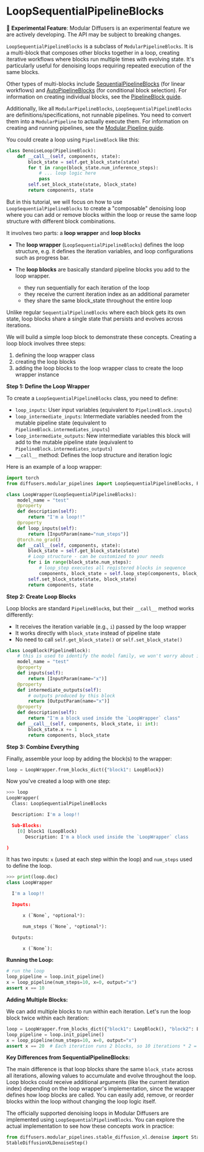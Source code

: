 <!--Copyright 2025 The HuggingFace Team. All rights reserved.

Licensed under the Apache License, Version 2.0 (the "License"); you may not use this file except in compliance with
the License. You may obtain a copy of the License at

http://www.apache.org/licenses/LICENSE-2.0

Unless required by applicable law or agreed to in writing, software distributed under the License is distributed on
an "AS IS" BASIS, WITHOUT WARRANTIES OR CONDITIONS OF ANY KIND, either express or implied. See the License for the
specific language governing permissions and limitations under the License.
-->

# LoopSequentialPipelineBlocks

<Tip warning={true}>

🧪 **Experimental Feature**: Modular Diffusers is an experimental feature we are actively developing. The API may be subject to breaking changes.

</Tip>

`LoopSequentialPipelineBlocks` is a subclass of `ModularPipelineBlocks`. It is a multi-block that composes other blocks together in a loop, creating iterative workflows where blocks run multiple times with evolving state. It's particularly useful for denoising loops requiring repeated execution of the same blocks.

<Tip>

Other types of multi-blocks include [SequentialPipelineBlocks](./sequential_pipeline_blocks.md) (for linear workflows) and [AutoPipelineBlocks](./auto_pipeline_blocks.md) (for conditional block selection). For information on creating individual blocks, see the [PipelineBlock guide](./pipeline_block.md).

Additionally, like all `ModularPipelineBlocks`, `LoopSequentialPipelineBlocks` are definitions/specifications, not runnable pipelines. You need to convert them into a `ModularPipeline` to actually execute them. For information on creating and running pipelines, see the [Modular Pipeline guide](modular_pipeline.md).

</Tip>

You could create a loop using `PipelineBlock` like this:

```python
class DenoiseLoop(PipelineBlock):
    def __call__(self, components, state):
        block_state = self.get_block_state(state)
        for t in range(block_state.num_inference_steps):
            # ... loop logic here
            pass
        self.set_block_state(state, block_state)
        return components, state
```

But in this tutorial, we will focus on how to use `LoopSequentialPipelineBlocks` to create a "composable" denoising loop where you can add or remove blocks within the loop or reuse the same loop structure with different block combinations.

It involves two parts: a **loop wrapper** and **loop blocks**

* The **loop wrapper** (`LoopSequentialPipelineBlocks`) defines the loop structure, e.g. it defines the iteration variables, and loop configurations such as progress bar.

* The **loop blocks** are basically standard pipeline blocks you add to the loop wrapper.
  - they run sequentially for each iteration of the loop
  - they receive the current iteration index as an additional parameter
  - they share the same block_state throughout the entire loop

Unlike regular `SequentialPipelineBlocks` where each block gets its own state, loop blocks share a single state that persists and evolves across iterations.

We will build a simple loop block to demonstrate these concepts. Creating a loop block involves three steps:
1. defining the loop wrapper class
2. creating the loop blocks
3. adding the loop blocks to the loop wrapper class to create the loop wrapper instance

**Step 1: Define the Loop Wrapper**

To create a `LoopSequentialPipelineBlocks` class, you need to define:

* `loop_inputs`: User input variables (equivalent to `PipelineBlock.inputs`)
* `loop_intermediate_inputs`: Intermediate variables needed from the mutable pipeline state (equivalent to `PipelineBlock.intermediates_inputs`)
* `loop_intermediate_outputs`: New intermediate variables this block will add to the mutable pipeline state (equivalent to `PipelineBlock.intermediates_outputs`)
* `__call__` method: Defines the loop structure and iteration logic

Here is an example of a loop wrapper:

```py
import torch
from diffusers.modular_pipelines import LoopSequentialPipelineBlocks, PipelineBlock, InputParam, OutputParam

class LoopWrapper(LoopSequentialPipelineBlocks):
    model_name = "test"
    @property
    def description(self):
        return "I'm a loop!!"
    @property
    def loop_inputs(self):
        return [InputParam(name="num_steps")]
    @torch.no_grad()
    def __call__(self, components, state):
        block_state = self.get_block_state(state)
        # Loop structure - can be customized to your needs
        for i in range(block_state.num_steps):
            # loop_step executes all registered blocks in sequence
            components, block_state = self.loop_step(components, block_state, i=i)
        self.set_block_state(state, block_state)
        return components, state
```

**Step 2: Create Loop Blocks**

Loop blocks are standard `PipelineBlock`s, but their `__call__` method works differently:
* It receives the iteration variable (e.g., `i`) passed by the loop wrapper
* It works directly with `block_state` instead of pipeline state
* No need to call `self.get_block_state()` or `self.set_block_state()`

```py
class LoopBlock(PipelineBlock):
    # this is used to identify the model family, we won't worry about it in this example
    model_name = "test"
    @property
    def inputs(self):
        return [InputParam(name="x")]
    @property
    def intermediate_outputs(self):
        # outputs produced by this block
        return [OutputParam(name="x")]
    @property
    def description(self):
        return "I'm a block used inside the `LoopWrapper` class"
    def __call__(self, components, block_state, i: int):
        block_state.x += 1
        return components, block_state
```

**Step 3: Combine Everything**

Finally, assemble your loop by adding the block(s) to the wrapper:

```py
loop = LoopWrapper.from_blocks_dict({"block1": LoopBlock})
```

Now you've created a loop with one step:

```py
>>> loop
LoopWrapper(
  Class: LoopSequentialPipelineBlocks

  Description: I'm a loop!!

  Sub-Blocks:
    [0] block1 (LoopBlock)
       Description: I'm a block used inside the `LoopWrapper` class

)
```

It has two inputs: `x` (used at each step within the loop) and `num_steps` used to define the loop.

```py
>>> print(loop.doc)
class LoopWrapper

  I'm a loop!!

  Inputs:

      x (`None`, *optional*):

      num_steps (`None`, *optional*):

  Outputs:

      x (`None`):
```

**Running the Loop:**

```py
# run the loop
loop_pipeline = loop.init_pipeline()
x = loop_pipeline(num_steps=10, x=0, output="x")
assert x == 10
```

**Adding Multiple Blocks:**

We can add multiple blocks to run within each iteration. Let's run the loop block twice within each iteration:

```py
loop = LoopWrapper.from_blocks_dict({"block1": LoopBlock(), "block2": LoopBlock})
loop_pipeline = loop.init_pipeline()
x = loop_pipeline(num_steps=10, x=0, output="x")
assert x == 20  # Each iteration runs 2 blocks, so 10 iterations * 2 = 20
```

**Key Differences from SequentialPipelineBlocks:**

The main difference is that loop blocks share the same `block_state` across all iterations, allowing values to accumulate and evolve throughout the loop. Loop blocks could receive additional arguments (like the current iteration index) depending on the loop wrapper's implementation, since the wrapper defines how loop blocks are called. You can easily add, remove, or reorder blocks within the loop without changing the loop logic itself.

The officially supported denoising loops in Modular Diffusers are implemented using `LoopSequentialPipelineBlocks`. You can explore the actual implementation to see how these concepts work in practice:

```py
from diffusers.modular_pipelines.stable_diffusion_xl.denoise import StableDiffusionXLDenoiseStep
StableDiffusionXLDenoiseStep()
```